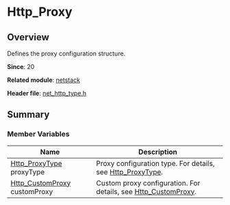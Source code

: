 # Http_Proxy
<!--Kit: Network Kit-->
<!--Subsystem: Communication-->
<!--Owner: @wmyao_mm-->
<!--Designer: @guo-min_net-->
<!--Tester: @tongxilin-->
<!--Adviser: @zhang_yixin13-->
## Overview

Defines the proxy configuration structure.

**Since**: 20

**Related module**: [netstack](capi-netstack.md)

**Header file**: [net_http_type.h](capi-net-http-type-h.md)

## Summary

### Member Variables

| Name| Description|
| -- | -- |
| [Http_ProxyType](capi-net-http-type-h.md#http_proxytype) proxyType | Proxy configuration type. For details, see [Http_ProxyType](capi-net-http-type-h.md#http_proxytype).|
| [Http_CustomProxy](capi-netstack-http-customproxy.md) customProxy | Custom proxy configuration. For details, see [Http_CustomProxy](capi-netstack-http-customproxy.md).|
